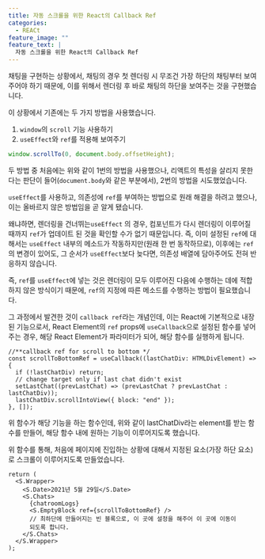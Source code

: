 ```yaml
---
title: 자동 스크롤을 위한 React의 Callback Ref
categories:
  - REACt
feature_image: ""
feature_text: |
  자동 스크롤을 위한 React의 Callback Ref
---
```


채팅을 구현하는 상황에서, 채팅의 경우 첫 렌더링 시 무조건 가장 하단의 채팅부터 보여주어야 하기 때문에, 이를 위해서 렌더링 후 바로 채팅의 하단을 보여주는 것을 구현했습니다.

이 상황에서 기존에는 두 가지 방법을 사용했습니다.

1. `window`의 `scroll` 기능 사용하기
2. `useEffect`와 `ref`를 적용해 보여주기

```jsx
window.scrollTo(0, document.body.offsetHeight);
```

두 방법 중 처음에는 위와 같이 1번의 방법을 사용했으나, 리액트의 특성을 살리지 못한다는 판단이 들어(`document.body`와 같은 부분에서), 2번의 방법을 시도했었습니다.

`useEffect`를 사용하고, 의존성에 `ref`를 부여하는 방법으로 원래 해결을 하려고 했으나, 이는 올바르지 않은 방법임을 곧 알게 됐습니다.

왜냐하면, 렌더링을 건너뛰는`useEffect` 의 경우, 컴포넌트가 다시 렌더링이 이루어질 때까지 `ref`가 업데이트 된 것을 확인할 수가 없기 때문입니다. 즉, 이미 설정된 `ref`에 대해서는 `useEffect` 내부의 메소드가 작동하지만(원래 한 번 동작하므로), 이후에는 `ref`의 변경이 있어도, 그 순서가 `useEffect`보다 늦다면, 의존성 배열에 담아주어도 전혀 반응하지 않습니다.

즉, `ref`를 `useEffect`에 넣는 것은 렌더링이 모두 이루어진 다음에 수행하는 데에 적합하지 않은 방식이기 때문에, `ref`의 지정에 따른 메소드를 수행하는 방법이 필요했습니다.

그 과정에서 발견한 것이 `callback ref`라는 개념인데, 이는 React에 기본적으로 내장된 기능으로서, React Element의 `ref` props에 `useCallback`으로 설정된 함수를 넣어주는 경우, 해당 React Element가 파라미터가 되어, 해당 함수를 실행하게 됩니다.

```tsx
//**callback ref for scroll to bottom */
const scrollToBottomRef = useCallback((lastChatDiv: HTMLDivElement) => {
  if (!lastChatDiv) return;
  // change target only if last chat didn't exist
  setLastChat((prevLastChat) => (prevLastChat ? prevLastChat : lastChatDiv));
  lastChatDiv.scrollIntoView({ block: "end" });
}, []);
```

위 함수가 해당 기능을 하는 함수인데, 위와 같이 lastChatDiv라는 element를 받는 함수를 만들어, 해당 함수 내에 원하는 기능이 이루어지도록 했습니다.

위 함수를 통해, 처음에 페이지에 진입하는 상황에 대해서 지정된 요소(가장 하단 요소)로 스크롤이 이루어지도록 만들었습니다.

```tsx
return (
  <S.Wrapper>
    <S.Date>2021년 5월 29일</S.Date>
    <S.Chats>
      {chatroomLogs}
      <S.EmptyBlock ref={scrollToBottomRef} />
      // 최하단에 만들어지는 빈 블록으로, 이 곳에 설정을 해주어 이 곳에 이동이
      되도록 합니다.
    </S.Chats>
  </S.Wrapper>
);
```
